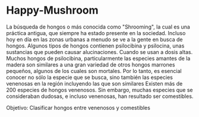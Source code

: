 # Happy-Mushroom
La búsqueda de hongos o más conocida como "Shrooming", la cual es una práctica antigua, que siempre ha estado presente en la sociedad. Incluso hoy en día en las zonas urbanas a menudo se ve a la gente en busca de hongos. Algunos tipos de hongos contienen psilocibina y psilocina, unas sustancias que pueden causar alucinaciones. Cuando se usan a dosis altas. Muchos hongos de psilocibina, particularmente las especies amantes de la madera son similares a una gran variedad de otros hongos marrones pequeños, algunos de los cuales son mortales. Por lo tanto, es esencial conocer no sólo la especie que se busca, sino también las especies venenosas en la región incluyendo las que son similares Existen más de 200 especies de hongos venenosos. Sin embargo, muchas especies que se consideraban dudosas, e incluso venenosas, han resultado ser comestibles.

Objetivo: Clasificar hongos entre venenosos y comestibles
